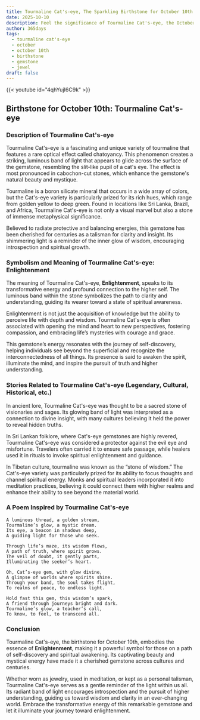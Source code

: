 ```yaml
---
title: Tourmaline Cat's-eye, The Sparkling Birthstone for October 10th
date: 2025-10-10
description: Feel the significance of Tourmaline Cat's-eye, the October 10th birthstone symbolizing Enlightenment. Let its beauty and meaning brighten your day.
author: 365days
tags:
  - tourmaline cat's-eye
  - october
  - october 10th
  - birthstone
  - gemstone
  - jewel
draft: false
---
```


{{< youtube id="4qhYujI6C9k" >}}

## Birthstone for October 10th: Tourmaline Cat's-eye

### Description of Tourmaline Cat's-eye

Tourmaline Cat's-eye is a fascinating and unique variety of tourmaline that features a rare optical effect called chatoyancy. This phenomenon creates a striking, luminous band of light that appears to glide across the surface of the gemstone, resembling the slit-like pupil of a cat's eye. The effect is most pronounced in cabochon-cut stones, which enhance the gemstone's natural beauty and mystique.

Tourmaline is a boron silicate mineral that occurs in a wide array of colors, but the Cat's-eye variety is particularly prized for its rich hues, which range from golden yellow to deep green. Found in locations like Sri Lanka, Brazil, and Africa, Tourmaline Cat's-eye is not only a visual marvel but also a stone of immense metaphysical significance.

Believed to radiate protective and balancing energies, this gemstone has been cherished for centuries as a talisman for clarity and insight. Its shimmering light is a reminder of the inner glow of wisdom, encouraging introspection and spiritual growth.

### Symbolism and Meaning of Tourmaline Cat's-eye: Enlightenment

The meaning of Tourmaline Cat's-eye, **Enlightenment**, speaks to its transformative energy and profound connection to the higher self. The luminous band within the stone symbolizes the path to clarity and understanding, guiding its wearer toward a state of spiritual awareness.

Enlightenment is not just the acquisition of knowledge but the ability to perceive life with depth and wisdom. Tourmaline Cat's-eye is often associated with opening the mind and heart to new perspectives, fostering compassion, and embracing life’s mysteries with courage and grace.

This gemstone’s energy resonates with the journey of self-discovery, helping individuals see beyond the superficial and recognize the interconnectedness of all things. Its presence is said to awaken the spirit, illuminate the mind, and inspire the pursuit of truth and higher understanding.

### Stories Related to Tourmaline Cat's-eye (Legendary, Cultural, Historical, etc.)

In ancient lore, Tourmaline Cat's-eye was thought to be a sacred stone of visionaries and sages. Its glowing band of light was interpreted as a connection to divine insight, with many cultures believing it held the power to reveal hidden truths.

In Sri Lankan folklore, where Cat's-eye gemstones are highly revered, Tourmaline Cat's-eye was considered a protector against the evil eye and misfortune. Travelers often carried it to ensure safe passage, while healers used it in rituals to invoke spiritual enlightenment and guidance.

In Tibetan culture, tourmaline was known as the “stone of wisdom.” The Cat's-eye variety was particularly prized for its ability to focus thoughts and channel spiritual energy. Monks and spiritual leaders incorporated it into meditation practices, believing it could connect them with higher realms and enhance their ability to see beyond the material world.

### A Poem Inspired by Tourmaline Cat's-eye

```
A luminous thread, a golden stream,  
Tourmaline’s glow, a mystic dream.  
Its eye, a beacon in shadows deep,  
A guiding light for those who seek.  

Through life’s maze, its wisdom flows,  
A path of truth, where spirit grows.  
The veil of doubt, it gently parts,  
Illuminating the seeker’s heart.  

Oh, Cat’s-eye gem, with glow divine,  
A glimpse of worlds where spirits shine.  
Through your band, the soul takes flight,  
To realms of peace, to endless light.  

Hold fast this gem, this wisdom’s spark,  
A friend through journeys bright and dark.  
Tourmaline’s glow, a teacher’s call,  
To know, to feel, to transcend all.  
```

### Conclusion

Tourmaline Cat's-eye, the birthstone for October 10th, embodies the essence of **Enlightenment**, making it a powerful symbol for those on a path of self-discovery and spiritual awakening. Its captivating beauty and mystical energy have made it a cherished gemstone across cultures and centuries.

Whether worn as jewelry, used in meditation, or kept as a personal talisman, Tourmaline Cat's-eye serves as a gentle reminder of the light within us all. Its radiant band of light encourages introspection and the pursuit of higher understanding, guiding us toward wisdom and clarity in an ever-changing world. Embrace the transformative energy of this remarkable gemstone and let it illuminate your journey toward enlightenment.
